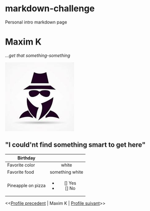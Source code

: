 # markdown-challenge
Personal intro markdown page

# Maxim K

*...get that something-something*

![alt text](someguy.jpg "Some guy")

## "I could'nt find something smart to get here"

| Birthday        |               | 
| -------------   |:-------------:| 
| Favorite color  | white         | 
| Favorite food   | something white              | 
| Pineapple on pizza  | <ul><li>[] Yes</li><li>[] No</li></ul> | 

<<[Profile precedent](https://github.com/JeanChristopheM/markdown-challenge) | Maxim K | [Profile suivant](https://github.com/Mika215/markdown-challange)>>